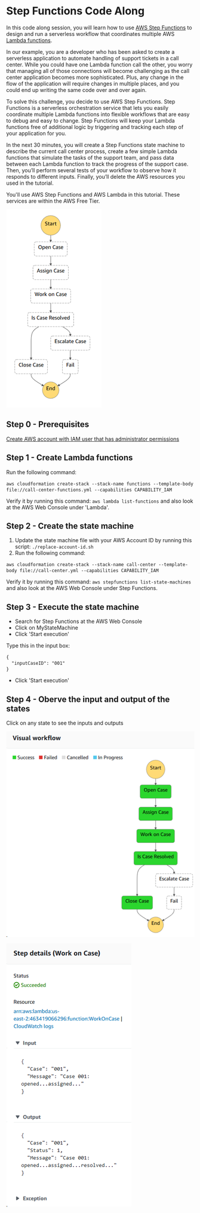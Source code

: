 # Step Functions Code Along
In this code along session, you will learn how to use [AWS Step Functions](https://aws.amazon.com/step-functions) to design and run a serverless workflow that coordinates multiple AWS [Lambda functions](https://aws.amazon.com/lambda).

In our example, you are a developer who has been asked to create a serverless application to automate handling of support tickets in a call center. While you could have one Lambda function call the other, you worry that managing all of those connections will become challenging as the call center application becomes more sophisticated. Plus, any change in the flow of the application will require changes in multiple places, and you could end up writing the same code over and over again.

To solve this challenge, you decide to use AWS Step Functions. Step Functions is a serverless orchestration service that lets you easily coordinate multiple Lambda functions into flexible workflows that are easy to debug and easy to change. Step Functions will keep your Lambda functions free of additional logic by triggering and tracking each step of your application for you.

In the next 30 minutes, you will create a Step Functions state machine to describe the current call center process, create a few simple Lambda functions that simulate the tasks of the support team, and pass data between each Lambda function to track the progress of the support case. Then, you’ll perform several tests of your workflow to observe how it responds to different inputs. Finally, you’ll delete the AWS resources you used in the tutorial.

You'll use AWS Step Functions and AWS Lambda in this tutorial. These services are within the AWS Free Tier.

![diagram](state-machine.png)

## Step 0 - Prerequisites
[Create AWS account with IAM user that has administrator permissions](prerequisites.md)

## Step 1 - Create Lambda functions
Run the following command:

```
aws cloudformation create-stack --stack-name functions --template-body file://call-center-functions.yml --capabilities CAPABILITY_IAM
```

Verify it by running this command: `aws lambda list-functions` and also look at the AWS Web Console under 'Lambda'.

## Step 2 - Create the state machine
1. Update the state machine file with your AWS Account ID by running this script: `./replace-account-id.sh`
1. Run the following command:

```
aws cloudformation create-stack --stack-name call-center --template-body file://call-center.yml --capabilities CAPABILITY_IAM
```

Verify it by running this command: `aws stepfunctions list-state-machines` and also look at the AWS Web Console under Step Functions.

## Step 3 - Execute the state machine
* Search for Step Functions at the AWS Web Console
* Click on MyStateMachine
* Click 'Start execution'

Type this in the input box:

    {
      "inputCaseID": "001"
    }

* Click 'Start execution'

## Step 4 - Oberve the input and output of the states
Click on any state to see the inputs and outputs

![diagram](state-machine2.png)

![diagram](state-machine3.png)
